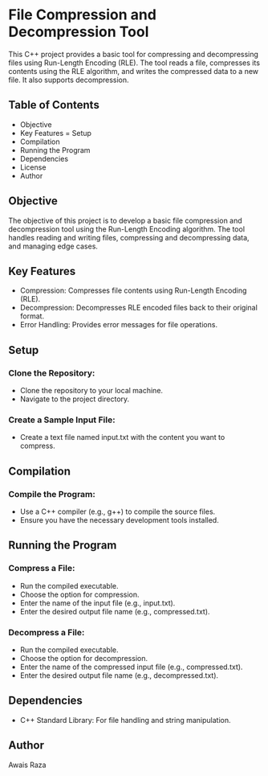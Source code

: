 # File Compression and Decompression Tool
This C++ project provides a basic tool for compressing and decompressing files using Run-Length Encoding (RLE). The tool reads a file, compresses its contents using the RLE algorithm, and writes the compressed data to a new file. It also supports decompression.

## Table of Contents
- Objective
- Key Features
= Setup
- Compilation
- Running the Program
- Dependencies
- License
- Author
## Objective
The objective of this project is to develop a basic file compression and decompression tool using the Run-Length Encoding algorithm. The tool handles reading and writing files, compressing and decompressing data, and managing edge cases.

## Key Features
- Compression: Compresses file contents using Run-Length Encoding (RLE).
- Decompression: Decompresses RLE encoded files back to their original format.
- Error Handling: Provides error messages for file operations.
## Setup
### Clone the Repository:

- Clone the repository to your local machine.
- Navigate to the project directory.
### Create a Sample Input File:

- Create a text file named input.txt with the content you want to compress.
## Compilation
### Compile the Program:
- Use a C++ compiler (e.g., g++) to compile the source files.
- Ensure you have the necessary development tools installed.
## Running the Program
### Compress a File:

- Run the compiled executable.
- Choose the option for compression.
- Enter the name of the input file (e.g., input.txt).
- Enter the desired output file name (e.g., compressed.txt).
### Decompress a File:

- Run the compiled executable.
- Choose the option for decompression.
- Enter the name of the compressed input file (e.g., compressed.txt).
- Enter the desired output file name (e.g., decompressed.txt).
## Dependencies
- C++ Standard Library: For file handling and string manipulation.

## Author
Awais Raza
